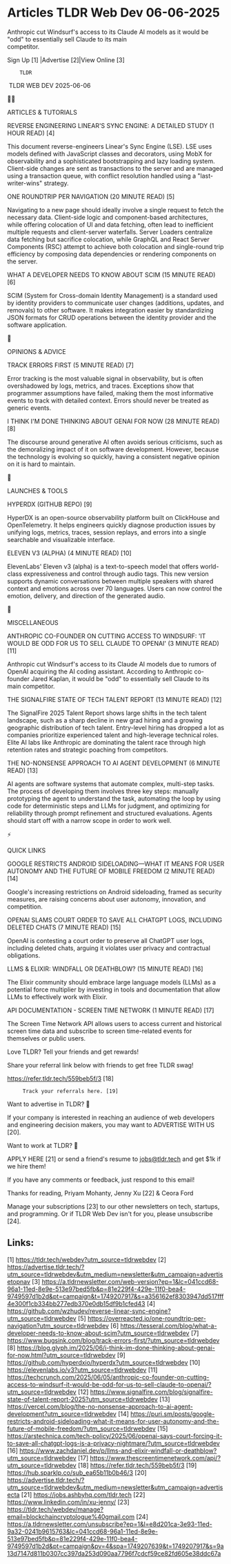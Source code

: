# Articles TLDR Web Dev 06-06-2025

Anthropic cut Windsurf's access to its Claude AI models as it would be
"odd" to essentially sell Claude to its main
competitor. ‌ ‌ ‌ ‌ ‌ ‌ ‌ ‌ ‌ ‌ ‌ ‌ ‌ ‌ ‌ ‌ ‌ ‌ ‌ ‌ ‌ ‌ ‌ ‌ ‌ ‌  ‌ ‌ ‌ ‌ ‌ ‌ ‌ ‌ ‌ ‌ ‌ ‌ ‌ ‌ ‌ ‌ ‌ ‌ ‌ ‌ ‌ ‌ ‌ ‌ ‌ ‌ 


 Sign Up [1] |Advertise [2]|View Online [3] 

		TLDR 

 TLDR WEB DEV 2025-06-06

🧑‍💻 

ARTICLES & TUTORIALS

 REVERSE ENGINEERING LINEAR'S SYNC ENGINE: A DETAILED STUDY (1 HOUR
READ) [4] 

 This document reverse-engineers Linear's Sync Engine (LSE). LSE uses
models defined with JavaScript classes and decorators, using MobX for
observability and a sophisticated bootstrapping and lazy loading
system. Client-side changes are sent as transactions to the server and
are managed using a transaction queue, with conflict resolution
handled using a "last-writer-wins" strategy. 

 ONE ROUNDTRIP PER NAVIGATION (20 MINUTE READ) [5] 

 Navigating to a new page should ideally involve a single request to
fetch the necessary data. Client-side logic and component-based
architectures, while offering colocation of UI and data fetching,
often lead to inefficient multiple requests and client-server
waterfalls. Server Loaders centralize data fetching but sacrifice
colocation, while GraphQL and React Server Components (RSC) attempt to
achieve both colocation and single-round trip efficiency by composing
data dependencies or rendering components on the server. 

 WHAT A DEVELOPER NEEDS TO KNOW ABOUT SCIM (15 MINUTE READ) [6] 

 SCIM (System for Cross-domain Identity Management) is a standard used
by identity providers to communicate user changes (additions, updates,
and removals) to other software. It makes integration easier by
standardizing JSON formats for CRUD operations between the identity
provider and the software application. 

🧠 

OPINIONS & ADVICE

 TRACK ERRORS FIRST (5 MINUTE READ) [7] 

 Error tracking is the most valuable signal in observability, but is
often overshadowed by logs, metrics, and traces. Exceptions show that
programmer assumptions have failed, making them the most informative
events to track with detailed context. Errors should never be treated
as generic events. 

 I THINK I'M DONE THINKING ABOUT GENAI FOR NOW (28 MINUTE READ) [8] 

 The discourse around generative AI often avoids serious criticisms,
such as the demoralizing impact of it on software development.
However, because the technology is evolving so quickly, having a
consistent negative opinion on it is hard to maintain. 

🚀 

LAUNCHES & TOOLS

 HYPERDX (GITHUB REPO) [9] 

 HyperDX is an open-source observability platform built on ClickHouse
and OpenTelemetry. It helps engineers quickly diagnose production
issues by unifying logs, metrics, traces, session replays, and errors
into a single searchable and visualizable interface. 

 ELEVEN V3 (ALPHA) (4 MINUTE READ) [10] 

 ElevenLabs' Eleven v3 (alpha) is a text-to-speech model that offers
world-class expressiveness and control through audio tags. This new
version supports dynamic conversations between multiple speakers with
shared context and emotions across over 70 languages. Users can now
control the emotion, delivery, and direction of the generated audio. 

🎁 

MISCELLANEOUS

 ANTHROPIC CO-FOUNDER ON CUTTING ACCESS TO WINDSURF: 'IT WOULD BE ODD
FOR US TO SELL CLAUDE TO OPENAI' (3 MINUTE READ) [11] 

 Anthropic cut Windsurf's access to its Claude AI models due to rumors
of OpenAI acquiring the AI coding assistant. According to Anthropic
co-founder Jared Kaplan, it would be "odd" to essentially sell Claude
to its main competitor. 

 THE SIGNALFIRE STATE OF TECH TALENT REPORT (13 MINUTE READ) [12] 

 The SignalFire 2025 Talent Report shows large shifts in the tech
talent landscape, such as a sharp decline in new grad hiring and a
growing geographic distribution of tech talent. Entry-level hiring has
dropped a lot as companies prioritize experienced talent and
high-leverage technical roles. Elite AI labs like Anthropic are
dominating the talent race through high retention rates and strategic
poaching from competitors. 

 THE NO-NONSENSE APPROACH TO AI AGENT DEVELOPMENT (6 MINUTE READ) [13]


 AI agents are software systems that automate complex, multi-step
tasks. The process of developing them involves three key steps:
manually prototyping the agent to understand the task, automating the
loop by using code for deterministic steps and LLMs for judgment, and
optimizing for reliability through prompt refinement and structured
evaluations. Agents should start off with a narrow scope in order to
work well. 

⚡ 

QUICK LINKS

 GOOGLE RESTRICTS ANDROID SIDELOADING—WHAT IT MEANS FOR USER
AUTONOMY AND THE FUTURE OF MOBILE FREEDOM (2 MINUTE READ) [14] 

 Google's increasing restrictions on Android sideloading, framed as
security measures, are raising concerns about user autonomy,
innovation, and competition. 

 OPENAI SLAMS COURT ORDER TO SAVE ALL CHATGPT LOGS, INCLUDING DELETED
CHATS (7 MINUTE READ) [15] 

 OpenAI is contesting a court order to preserve all ChatGPT user logs,
including deleted chats, arguing it violates user privacy and
contractual obligations. 

 LLMS & ELIXIR: WINDFALL OR DEATHBLOW? (15 MINUTE READ) [16] 

 The Elixir community should embrace large language models (LLMs) as a
potential force multiplier by investing in tools and documentation
that allow LLMs to effectively work with Elixir. 

 API DOCUMENTATION - SCREEN TIME NETWORK (1 MINUTE READ) [17] 

 The Screen Time Network API allows users to access current and
historical screen time data and subscribe to screen time-related
events for themselves or public users. 

Love TLDR? Tell your friends and get rewards!

 Share your referral link below with friends to get free TLDR swag! 

 https://refer.tldr.tech/559beb5f/3 [18] 

		 Track your referrals here. [19] 

Want to advertise in TLDR? 📰

 If your company is interested in reaching an audience of web
developers and engineering decision makers, you may want to ADVERTISE
WITH US [20]. 

Want to work at TLDR? 💼

 APPLY HERE [21] or send a friend's resume to jobs@tldr.tech and get
$1k if we hire them! 

 If you have any comments or feedback, just respond to this email! 

Thanks for reading, 
Priyam Mohanty, Jenny Xu [22] & Ceora Ford 

 Manage your subscriptions [23] to our other newsletters on tech,
startups, and programming. Or if TLDR Web Dev isn't for you, please
unsubscribe [24]. 

 

Links:
------
[1] https://tldr.tech/webdev?utm_source=tldrwebdev
[2] https://advertise.tldr.tech/?utm_source=tldrwebdev&utm_medium=newsletter&utm_campaign=advertisetopnav
[3] https://a.tldrnewsletter.com/web-version?ep=1&lc=041ccd68-96a1-11ed-8e9e-513e97bed5fb&p=81e229f4-429e-11f0-bea4-9749597d1b2d&pt=campaign&t=1749207917&s=a356162ef8303947dd517fff4e300f1cb334bb277edb370e0db15df9b1cfed43
[4] https://github.com/wzhudev/reverse-linear-sync-engine?utm_source=tldrwebdev
[5] https://overreacted.io/one-roundtrip-per-navigation?utm_source=tldrwebdev
[6] https://tesseral.com/blog/what-a-developer-needs-to-know-about-scim?utm_source=tldrwebdev
[7] https://www.bugsink.com/blog/track-errors-first/?utm_source=tldrwebdev
[8] https://blog.glyph.im/2025/06/i-think-im-done-thinking-about-genai-for-now.html?utm_source=tldrwebdev
[9] https://github.com/hyperdxio/hyperdx?utm_source=tldrwebdev
[10] https://elevenlabs.io/v3?utm_source=tldrwebdev
[11] https://techcrunch.com/2025/06/05/anthropic-co-founder-on-cutting-access-to-windsurf-it-would-be-odd-for-us-to-sell-claude-to-openai/?utm_source=tldrwebdev
[12] https://www.signalfire.com/blog/signalfire-state-of-talent-report-2025?utm_source=tldrwebdev
[13] https://vercel.com/blog/the-no-nonsense-approach-to-ai-agent-development?utm_source=tldrwebdev
[14] https://puri.sm/posts/google-restricts-android-sideloading-what-it-means-for-user-autonomy-and-the-future-of-mobile-freedom/?utm_source=tldrwebdev
[15] https://arstechnica.com/tech-policy/2025/06/openai-says-court-forcing-it-to-save-all-chatgpt-logs-is-a-privacy-nightmare/?utm_source=tldrwebdev
[16] https://www.zachdaniel.dev/p/llms-and-elixir-windfall-or-deathblow?utm_source=tldrwebdev
[17] https://www.thescreentimenetwork.com/api/?utm_source=tldrwebdev
[18] https://refer.tldr.tech/559beb5f/3
[19] https://hub.sparklp.co/sub_ea65b11b0b46/3
[20] https://advertise.tldr.tech/?utm_source=tldrwebdev&utm_medium=newsletter&utm_campaign=advertisecta
[21] https://jobs.ashbyhq.com/tldr.tech
[22] https://www.linkedin.com/in/xu-jenny/
[23] https://tldr.tech/webdev/manage?email=blockchaincryptologue%40gmail.com
[24] https://a.tldrnewsletter.com/unsubscribe?ep=1&l=e8d201ca-3e93-11ed-9a32-0241b9615763&lc=041ccd68-96a1-11ed-8e9e-513e97bed5fb&p=81e229f4-429e-11f0-bea4-9749597d1b2d&pt=campaign&pv=4&spa=1749207639&t=1749207917&s=9a13d7147d811b0307cc397da253d090aa7796f7cdcf59ce82fd605e38ddc67a